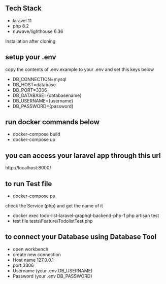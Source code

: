 ## Tech Stack
- laravel 11
- php 8.2
- nuwave/lighthouse 6.36

Installation after cloning

## setup your .env
copy the contents of .env.example to your .env and set this keys below
- DB_CONNECTION=mysql
- DB_HOST=database
- DB_PORT=3306
- DB_DATABASE={databasename}
- DB_USERNAME={username}
- DB_PASSWORD={password}


## run docker commands below
- docker-compose build
- docker-compose up

## you can access your laravel app through this url
http://localhost:8000/

## to run Test file
- docker-compose ps


check the Service  (php) and get the name of it
- docker exec todo-list-laravel-graphql-backend-php-1 php artisan test
- test file tests\Feature\TodolistTest.php


## to connect your Database using Database Tool
- open workbench
- create new connection
- Host name 127.0.0.1
- port 3306
- Username (your .env DB_USERNAME)
- Password (your .env DB_PASSWORD)
